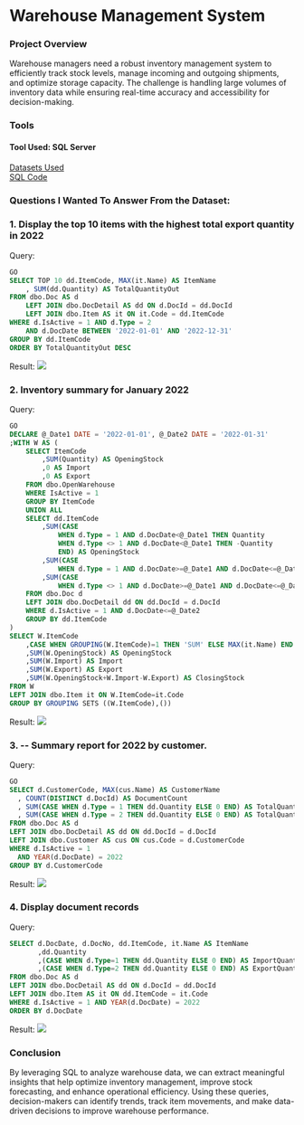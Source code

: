 
# Warehouse Management System   

### Project Overview
Warehouse managers need a robust inventory management system to efficiently track stock levels, manage incoming and outgoing shipments, and optimize storage capacity. The challenge is handling large volumes of inventory data while ensuring real-time accuracy and accessibility for decision-making.

### Tools
#### Tool Used: SQL Server
[Datasets Used](https://github.com/duyyxz/SQL-Project/blob/main/Database.sql)   
[SQL Code](https://github.com/duyyxz/SQL-Project/blob/main/SQLQuery.sql)

### Questions I Wanted To Answer From the Dataset:
### 1. Display the top 10 items with the highest total export quantity in 2022

Query:
```sql
GO
SELECT TOP 10 dd.ItemCode, MAX(it.Name) AS ItemName
    , SUM(dd.Quantity) AS TotalQuantityOut
FROM dbo.Doc AS d
    LEFT JOIN dbo.DocDetail AS dd ON d.DocId = dd.DocId
    LEFT JOIN dbo.Item AS it ON it.Code = dd.ItemCode
WHERE d.IsActive = 1 AND d.Type = 2
    AND d.DocDate BETWEEN '2022-01-01' AND '2022-12-31'
GROUP BY dd.ItemCode
ORDER BY TotalQuantityOut DESC
```

Result:
![](https://www.example.com/images/landscape.jpg)

### 2. Inventory summary for January 2022
Query:
```sql
GO
DECLARE @_Date1 DATE = '2022-01-01', @_Date2 DATE = '2022-01-31'
;WITH W AS (
    SELECT ItemCode
        ,SUM(Quantity) AS OpeningStock
        ,0 AS Import
        ,0 AS Export
    FROM dbo.OpenWarehouse
    WHERE IsActive = 1
    GROUP BY ItemCode
    UNION ALL
    SELECT dd.ItemCode
        ,SUM(CASE
            WHEN d.Type = 1 AND d.DocDate<@_Date1 THEN Quantity
            WHEN d.Type <> 1 AND d.DocDate<@_Date1 THEN -Quantity
            END) AS OpeningStock
        ,SUM(CASE
            WHEN d.Type = 1 AND d.DocDate>=@_Date1 AND d.DocDate<=@_Date2 THEN Quantity ELSE 0 END) AS Import
        ,SUM(CASE
            WHEN d.Type <> 1 AND d.DocDate>=@_Date1 AND d.DocDate<=@_Date2 THEN Quantity ELSE 0 END) AS Export
    FROM dbo.Doc d
    LEFT JOIN dbo.DocDetail dd ON dd.DocId = d.DocId
    WHERE d.IsActive = 1 AND d.DocDate<=@_Date2
    GROUP BY dd.ItemCode
)
SELECT W.ItemCode
    ,CASE WHEN GROUPING(W.ItemCode)=1 THEN 'SUM' ELSE MAX(it.Name) END AS ItemName
    ,SUM(W.OpeningStock) AS OpeningStock
    ,SUM(W.Import) AS Import
    ,SUM(W.Export) AS Export
    ,SUM(W.OpeningStock+W.Import-W.Export) AS ClosingStock
FROM W
LEFT JOIN dbo.Item it ON W.ItemCode=it.Code
GROUP BY GROUPING SETS ((W.ItemCode),())
```
Result:
![](https://www.example.com/images/landscape.jpg)
### 3. -- Summary report for 2022 by customer.
Query:
```sql
GO
SELECT d.CustomerCode, MAX(cus.Name) AS CustomerName
  , COUNT(DISTINCT d.DocId) AS DocumentCount
  , SUM(CASE WHEN d.Type = 1 THEN dd.Quantity ELSE 0 END) AS TotalQuantityIn
  , SUM(CASE WHEN d.Type = 2 THEN dd.Quantity ELSE 0 END) AS TotalQuantityOut
FROM dbo.Doc AS d
LEFT JOIN dbo.DocDetail AS dd ON dd.DocId = d.DocId
LEFT JOIN dbo.Customer AS cus ON cus.Code = d.CustomerCode
WHERE d.IsActive = 1
  AND YEAR(d.DocDate) = 2022
GROUP BY d.CustomerCode
```
Result:
![](https://www.example.com/images/landscape.jpg)
### 4. Display document records
Query:
```sql
SELECT d.DocDate, d.DocNo, dd.ItemCode, it.Name AS ItemName
       ,dd.Quantity
       ,(CASE WHEN d.Type=1 THEN dd.Quantity ELSE 0 END) AS ImportQuantity
       ,(CASE WHEN d.Type=2 THEN dd.Quantity ELSE 0 END) AS ExportQuantity
FROM dbo.Doc AS d
LEFT JOIN dbo.DocDetail AS dd ON d.DocId = dd.DocId
LEFT JOIN dbo.Item AS it ON dd.ItemCode = it.Code
WHERE d.IsActive = 1 AND YEAR(d.DocDate) = 2022
ORDER BY d.DocDate
```
Result:
![](https://www.example.com/images/landscape.jpg)
### Conclusion
By leveraging SQL to analyze warehouse data, we can extract meaningful insights that help optimize inventory management, improve stock forecasting, and enhance operational efficiency. Using these queries, decision-makers can identify trends, track item movements, and make data-driven decisions to improve warehouse performance.
